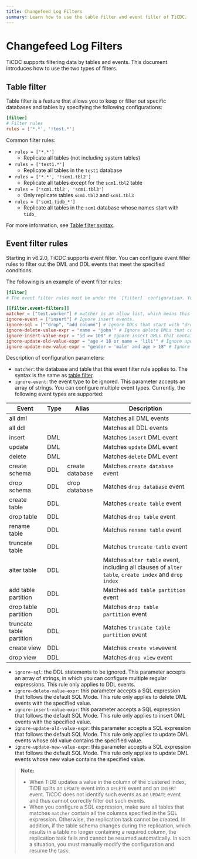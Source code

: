 ```yaml
---
title: Changefeed Log Filters
summary: Learn how to use the table filter and event filter of TiCDC.
---
```


# Changefeed Log Filters

TiCDC supports filtering data by tables and events. This document introduces how to use the two types of filters.

## Table filter

Table filter is a feature that allows you to keep or filter out specific databases and tables by specifying the following configurations:

```toml
[filter]
# Filter rules
rules = ['*.*', '!test.*']
```

Common filter rules:

- `rules = ['*.*']`
    - Replicate all tables (not including system tables)
- `rules = ['test1.*']`
    - Replicate all tables in the `test1` database
- `rules = ['*.*', '!scm1.tbl2']`
    - Replicate all tables except for the `scm1.tbl2` table
- `rules = ['scm1.tbl2', 'scm1.tbl3']`
    - Only replicate tables `scm1.tbl2` and `scm1.tbl3`
- `rules = ['scm1.tidb_*']`
    - Replicate all tables in the `scm1` database whose names start with `tidb_`

For more information, see [Table filter syntax](/table-filter.md#syntax).

## Event filter rules

Starting in v6.2.0, TiCDC supports event filter. You can configure event filter rules to filter out the DML and DDL events that meet the specified conditions.

The following is an example of event filter rules:

```toml
[filter]
# The event filter rules must be under the `[filter]` configuration. You can configure multiple event filters at the same time.

[[filter.event-filters]]
matcher = ["test.worker"] # matcher is an allow list, which means this rule only applies to the worker table in the test database.
ignore-event = ["insert"] # Ignore insert events.
ignore-sql = ["^drop", "add column"] # Ignore DDLs that start with "drop" or contain "add column".
ignore-delete-value-expr = "name = 'john'" # Ignore delete DMLs that contain the condition "name = 'john'".
ignore-insert-value-expr = "id >= 100" # Ignore insert DMLs that contain the condition "id >= 100".
ignore-update-old-value-expr = "age < 18 or name = 'lili'" # Ignore update DMLs whose old value contains "age < 18" or "name = 'lili'".
ignore-update-new-value-expr = "gender = 'male' and age > 18" # Ignore update DMLs whose new value contains "gender = 'male'" and "age > 18".
```

Description of configuration parameters:

- `matcher`: the database and table that this event filter rule applies to. The syntax is the same as [table filter](/table-filter.md).
- `ignore-event`: the event type to be ignored. This parameter accepts an array of strings. You can configure multiple event types. Currently, the following event types are supported:

| Event           | Type | Alias | Description         |
| --------------- | ---- | -|--------------------------|
| all dml         |      | |Matches all DML events       |
| all ddl         |      | |Matches all DDL events         |
| insert          | DML  | |Matches `insert` DML event      |
| update          | DML  | |Matches `update` DML event      |
| delete          | DML  | |Matches `delete` DML event      |
| create schema   | DDL  | create database |Matches `create database` event |
| drop schema     | DDL  | drop database  |Matches `drop database` event |
| create table    | DDL  | |Matches `create table` event    |
| drop table      | DDL  | |Matches `drop table` event      |
| rename table    | DDL  | |Matches `rename table` event    |
| truncate table  | DDL  | |Matches `truncate table` event  |
| alter table     | DDL  | |Matches `alter table` event, including all clauses of `alter table`, `create index` and `drop index`   |
| add table partition    | DDL  | |Matches `add table partition` event     |
| drop table partition    | DDL  | |Matches `drop table partition` event     |
| truncate table partition    | DDL  | |Matches `truncate table partition` event     |
| create view     | DDL  | |Matches `create view`event     |
| drop view     | DDL  | |Matches `drop view` event     |

- `ignore-sql`: the DDL statements to be ignored. This parameter accepts an array of strings, in which you can configure multiple regular expressions. This rule only applies to DDL events.
- `ignore-delete-value-expr`: this parameter accepts a SQL expression that follows the default SQL Mode. This rule only applies to delete DML events with the specified value.
- `ignore-insert-value-expr`: this parameter accepts a SQL expression that follows the default SQL Mode. This rule only applies to insert DML events with the specified value.
- `ignore-update-old-value-expr`: this parameter accepts a SQL expression that follows the default SQL Mode. This rule only applies to update DML events whose old value contains the specified value.
- `ignore-update-new-value-expr`: this parameter accepts a SQL expression that follows the default SQL Mode. This rule only applies to update DML events whose new value contains the specified value.

> **Note:**
>
> - When TiDB updates a value in the column of the clustered index, TiDB splits an `UPDATE` event into a `DELETE` event and an `INSERT` event. TiCDC does not identify such events as an `UPDATE` event and thus cannot correctly filter out such events.
> - When you configure a SQL expression, make sure all tables that matches `matcher` contain all the columns specified in the SQL expression. Otherwise, the replication task cannot be created. In addition, if the table schema changes during the replication, which results in a table no longer containing a required column, the replication task fails and cannot be resumed automatically. In such a situation, you must manually modify the configuration and resume the task.
